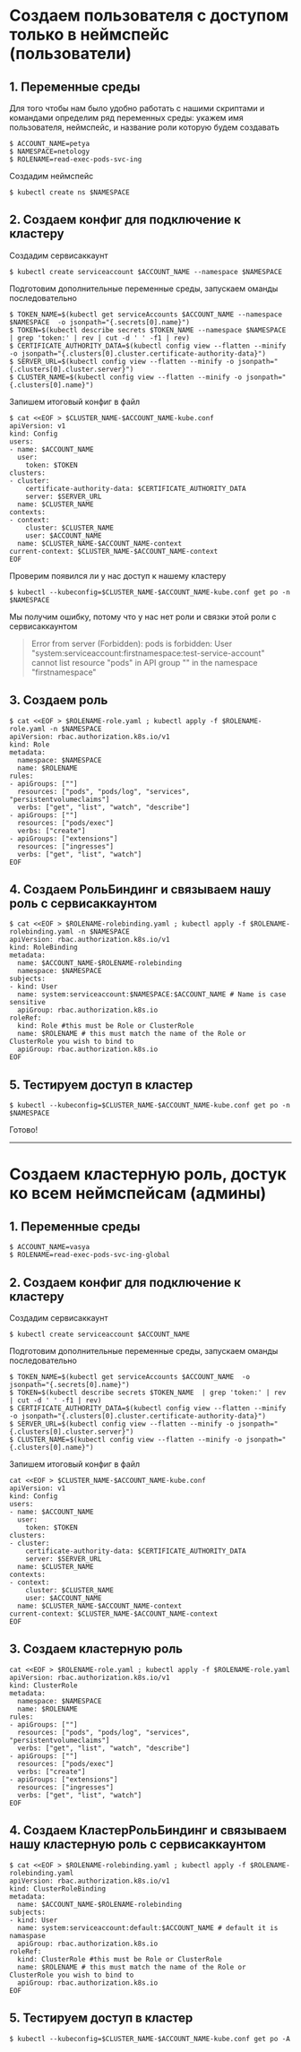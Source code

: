 # Создаем пользователя с доступом только в неймспейс (пользователи)

## 1. Переменные среды
Для того чтобы нам было удобно работать с нашими скриптами и командами определим ряд переменных среды:
укажем имя пользователя, неймспейс, и название роли которую будем создавать

```shell script
$ ACCOUNT_NAME=petya
$ NAMESPACE=netology
$ ROLENAME=read-exec-pods-svc-ing
```

Создадим неймспейс

```shell script
$ kubectl create ns $NAMESPACE
```



## 2. Создаем конфиг для подключение к кластеру

Создадим сервисаккаунт

```shell script
$ kubectl create serviceaccount $ACCOUNT_NAME --namespace $NAMESPACE
```
 
Подготовим дополнительные переменные среды, запускаем оманды последовательно

```shell script
$ TOKEN_NAME=$(kubectl get serviceAccounts $ACCOUNT_NAME --namespace $NAMESPACE  -o jsonpath="{.secrets[0].name}")
$ TOKEN=$(kubectl describe secrets $TOKEN_NAME --namespace $NAMESPACE | grep 'token:' | rev | cut -d ' ' -f1 | rev)
$ CERTIFICATE_AUTHORITY_DATA=$(kubectl config view --flatten --minify -o jsonpath="{.clusters[0].cluster.certificate-authority-data}")
$ SERVER_URL=$(kubectl config view --flatten --minify -o jsonpath="{.clusters[0].cluster.server}")
$ CLUSTER_NAME=$(kubectl config view --flatten --minify -o jsonpath="{.clusters[0].name}")
```

Запишем итоговый конфиг в файл
```shell script
$ cat <<EOF > $CLUSTER_NAME-$ACCOUNT_NAME-kube.conf
apiVersion: v1
kind: Config
users:
- name: $ACCOUNT_NAME
  user:
    token: $TOKEN
clusters:
- cluster:
    certificate-authority-data: $CERTIFICATE_AUTHORITY_DATA    
    server: $SERVER_URL
  name: $CLUSTER_NAME
contexts:
- context:
    cluster: $CLUSTER_NAME
    user: $ACCOUNT_NAME
  name: $CLUSTER_NAME-$ACCOUNT_NAME-context
current-context: $CLUSTER_NAME-$ACCOUNT_NAME-context
EOF
```

Проверим появился ли у нас доступ к нашему кластеру

```shell script
$ kubectl --kubeconfig=$CLUSTER_NAME-$ACCOUNT_NAME-kube.conf get po -n $NAMESPACE
```
Мы получим ошибку, потому что у нас нет роли и связки этой роли с сервисаккаунтом

> Error from server (Forbidden): pods is forbidden: User "system:serviceaccount:firstnamespace:test-service-account" cannot list resource "pods" in API group "" in the namespace "firstnamespace"


## 3. Создаем роль

```shell script
$ cat <<EOF > $ROLENAME-role.yaml ; kubectl apply -f $ROLENAME-role.yaml -n $NAMESPACE
apiVersion: rbac.authorization.k8s.io/v1
kind: Role
metadata:
  namespace: $NAMESPACE
  name: $ROLENAME
rules:
- apiGroups: [""]
  resources: ["pods", "pods/log", "services", "persistentvolumeclaims"]
  verbs: ["get", "list", "watch", "describe"]
- apiGroups: [""]
  resources: ["pods/exec"]
  verbs: ["create"]
- apiGroups: ["extensions"]
  resources: ["ingresses"]
  verbs: ["get", "list", "watch"]
EOF
```

## 4. Создаем РольБиндинг и связываем нашу роль с сервисаккаунтом

```shell script
$ cat <<EOF > $ROLENAME-rolebinding.yaml ; kubectl apply -f $ROLENAME-rolebinding.yaml -n $NAMESPACE
apiVersion: rbac.authorization.k8s.io/v1
kind: RoleBinding
metadata:
  name: $ACCOUNT_NAME-$ROLENAME-rolebinding
  namespace: $NAMESPACE
subjects:
- kind: User
  name: system:serviceaccount:$NAMESPACE:$ACCOUNT_NAME # Name is case sensitive
  apiGroup: rbac.authorization.k8s.io
roleRef:
  kind: Role #this must be Role or ClusterRole
  name: $ROLENAME # this must match the name of the Role or ClusterRole you wish to bind to
  apiGroup: rbac.authorization.k8s.io
EOF
```

## 5. Тестируем доступ в кластер

```shell script
$ kubectl --kubeconfig=$CLUSTER_NAME-$ACCOUNT_NAME-kube.conf get po -n $NAMESPACE
```

Готово!

---

# Создаем кластерную роль, достук ко всем неймспейсам (админы)

## 1. Переменные среды

```shell script
$ ACCOUNT_NAME=vasya
$ ROLENAME=read-exec-pods-svc-ing-global
```

## 2. Создаем конфиг для подключение к кластеру

Создадим сервисаккаунт

```shell script
$ kubectl create serviceaccount $ACCOUNT_NAME
```
 
Подготовим дополнительные переменные среды, запускаем оманды последовательно


```shell script
$ TOKEN_NAME=$(kubectl get serviceAccounts $ACCOUNT_NAME  -o jsonpath="{.secrets[0].name}")
$ TOKEN=$(kubectl describe secrets $TOKEN_NAME  | grep 'token:' | rev | cut -d ' ' -f1 | rev)
$ CERTIFICATE_AUTHORITY_DATA=$(kubectl config view --flatten --minify -o jsonpath="{.clusters[0].cluster.certificate-authority-data}")
$ SERVER_URL=$(kubectl config view --flatten --minify -o jsonpath="{.clusters[0].cluster.server}")
$ CLUSTER_NAME=$(kubectl config view --flatten --minify -o jsonpath="{.clusters[0].name}")
```
Запишем итоговый конфиг в файл
```shell script
cat <<EOF > $CLUSTER_NAME-$ACCOUNT_NAME-kube.conf
apiVersion: v1
kind: Config
users:
- name: $ACCOUNT_NAME
  user:
    token: $TOKEN
clusters:
- cluster:
    certificate-authority-data: $CERTIFICATE_AUTHORITY_DATA    
    server: $SERVER_URL
  name: $CLUSTER_NAME
contexts:
- context:
    cluster: $CLUSTER_NAME
    user: $ACCOUNT_NAME
  name: $CLUSTER_NAME-$ACCOUNT_NAME-context
current-context: $CLUSTER_NAME-$ACCOUNT_NAME-context
EOF
```

## 3. Создаем кластерную роль

```shell script
cat <<EOF > $ROLENAME-role.yaml ; kubectl apply -f $ROLENAME-role.yaml
apiVersion: rbac.authorization.k8s.io/v1
kind: ClusterRole
metadata:
  namespace: $NAMESPACE
  name: $ROLENAME
rules:
- apiGroups: [""]
  resources: ["pods", "pods/log", "services", "persistentvolumeclaims"]
  verbs: ["get", "list", "watch", "describe"]
- apiGroups: [""]
  resources: ["pods/exec"]
  verbs: ["create"]
- apiGroups: ["extensions"]
  resources: ["ingresses"]
  verbs: ["get", "list", "watch"]
EOF
```

## 4. Создаем КластерРольБиндинг и связываем нашу кластерную роль с сервисаккаунтом

```shell script
$ cat <<EOF > $ROLENAME-rolebinding.yaml ; kubectl apply -f $ROLENAME-rolebinding.yaml
apiVersion: rbac.authorization.k8s.io/v1
kind: ClusterRoleBinding
metadata:
  name: $ACCOUNT_NAME-$ROLENAME-rolebinding
subjects:
- kind: User
  name: system:serviceaccount:default:$ACCOUNT_NAME # default it is namaspase
  apiGroup: rbac.authorization.k8s.io
roleRef:
  kind: ClusterRole #this must be Role or ClusterRole
  name: $ROLENAME # this must match the name of the Role or ClusterRole you wish to bind to
  apiGroup: rbac.authorization.k8s.io
EOF
```


## 5. Тестируем доступ в кластер

```shell script
$ kubectl --kubeconfig=$CLUSTER_NAME-$ACCOUNT_NAME-kube.conf get po -A
```
